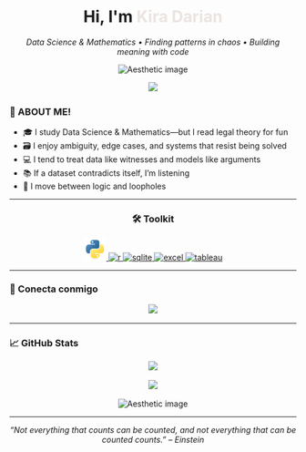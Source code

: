 <h1 align="center">Hi, I'm <span style="color:#EBE4E0;">Kira Darian</span></h1>

<p align="center">
  <em>Data Science & Mathematics • Finding patterns in chaos • Building meaning with code</em>
</p>

<p align="center">
  <img src="https://64.media.tumblr.com/0448230ea0add49001a84accde416a0e/804a182a7ca8e6a2-cc/s1280x1920/779d63a7df6d34d6dddee1065a4d80f35a915eb9.pnj" alt="Aesthetic image" />
</p>

<p align="center">
  <img src="https://64.media.tumblr.com/524d1b96add71d3d1543c24d01bd545c/804a182a7ca8e6a2-89/s2048x3072/cdb3a31ddefa0bb3761c76a92a13ce215105d760.pnj" />
</p>

### 🧠 ABOUT ME!

- 🎓 I study Data Science & Mathematics—but I read legal theory for fun  
- 🗃 I enjoy ambiguity, edge cases, and systems that resist being solved  
- 💻 I tend to treat data like witnesses and models like arguments  
- 📚 If a dataset contradicts itself, I’m listening  
- 🧭 I move between logic and loopholes
  
---

<h3 align="center">🛠 Toolkit</h3>
<p align="center">
  <!-- Python -->
  <a href="https://www.python.org" target="_blank" rel="noreferrer">
    <img src="https://raw.githubusercontent.com/devicons/devicon/master/icons/python/python-original.svg" alt="python" width="40" height="40"/>
  </a>

  <!-- R -->
  <a href="https://www.r-project.org/" target="_blank" rel="noreferrer">
    <img src="https://www.r-project.org/logo/Rlogo.png" alt="r" width="40" height="40"/>
  </a>

  <!-- SQL (Database) -->
  <a href="https://www.sqlite.org/index.html" target="_blank" rel="noreferrer">
    <img src="https://www.vectorlogo.zone/logos/sqlite/sqlite-icon.svg" alt="sqlite" width="40" height="40"/>
  </a>

  <!-- Excel -->
  <a href="https://www.microsoft.com/en-us/microsoft-365/excel" target="_blank" rel="noreferrer">
    <img src="https://res.cdn.office.net/files/fabric-cdn-prod_20230815.002/assets/brand-icons/product/svg/excel_32x1.svg" alt="excel" width="40" height="40"/>
  </a>

  <!-- Tableau -->
  <a href="https://www.tableau.com/" target="_blank" rel="noreferrer">
    <img src="https://cdn.worldvectorlogo.com/logos/tableau-software.svg" alt="tableau" width="40" height="40"/>
  </a>
</p>

---

### 🔗 Conecta conmigo

<p align="center">
  <a href="https://www.linkedin.com/in/kiradarian/" target="_blank">
    <img src="https://img.shields.io/badge/LinkedIn-KiraDarian-blue?style=flat&logo=linkedin" />
  </a>
</p>

---

### 📈 GitHub Stats

<p align="center">
  <a href="https://github.com/iamirulofficial">
    <img src="https://github-readme-stats.vercel.app/api?username=kdarian&show_icons=true&title_color=fff&icon_color=79ff97&text_color=9f9f9f&bg_color=151515" />
  </a>
</p>


<p align="center">
  <img src="https://64.media.tumblr.com/b20b1ea33b7deff1b825899293fda8aa/804a182a7ca8e6a2-ce/s2048x3072/36b1c9146e148eff32a7bebf0b78e8653d74e1a3.pnj" />
</p>

<p align="center">
  <img src="https://64.media.tumblr.com/02b15324cc5fd6dea96a1395dc58e950/804a182a7ca8e6a2-cb/s1280x1920/b07e0fe8bf8f6be70f5a7c4b9bf1a5beb2a242d7.pnj" alt="Aesthetic image" />
</p>

---

<p align="center"><em>“Not everything that counts can be counted, and not everything that can be counted counts.” – Einstein</em></p>
